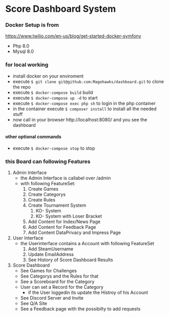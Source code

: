 # Score Dashboard System

### Docker Setup is from
https://www.twilio.com/en-us/blog/get-started-docker-symfony
- Php 8.0
- Mysql 8.0

### for local working

- install docker on your enviroment
- execute `$ git clone git@github.com:Magehawks/dashboard.git` to clone the repo
- execute `$ docker-compose build` build
- execute `$ docker-compose up -d` to start
- execute `$ docker-compose exec php sh` to login in the php container
- in the container execute `$ composer install` to install all the needed stuff
- now call in your browser http://localhost:8080/ and you see the dashboard

#### other optional commands
- execute `$ docker-compose stop` to stop

### this Board can following Features

1. Admin Interface
   - the Admin Interface is callabel over /admin
   - with following FeatureSet:
      1. Create Games
      2. Create Categorys
      3. Create Rules
      4. Create Tournament System
         1. KO- System
         2. KO- System with Loser Bracket
     5. Add Content for Index/News Page
     6. Add Content for Feedback Page
     7. Add Content DataPrivacy and Impress Page
2. User Interface
   - the Userinterface contains a Account with following FeatureSet
     1. Add SteamUsername
     2. Update EmailAddress
     3. See History of Score Dashboard Results
3. Score Dashboard
   - See Games for Challenges
   - See Categorys and the Rules for that
   - See a Scoreboard for the Category
   - User can set a Record for the Category 
     - if the User loggedin its update the Histroy of his Account
   - See Discord Server and Invite
   - See Q/A Site 
   - See a Feedback page with the possibilty to add requests